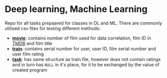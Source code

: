 # **Deep learning, Machine Learning**

Repo for all tasks prepaared for classes in DL and ML.
There are commonly utilised csv files for testing different methods:

* **[movie](data/movie.csv)**: contains number of film used for data correlation, film ID in [TMDB](https://www.themoviedb.org/?language=pl) and film title
* **[train](data/train.csv)**: contains serial number for user, user ID, film serial number and user film rating
* **[task](data/task.csv)**: has same structure as train file, however does not contain ratings and in turn has `NULL` in it's place, for it to be exchanged by the value of created program 
